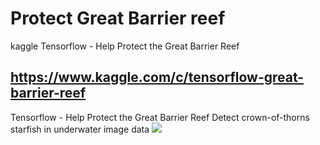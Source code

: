 # Protect Great Barrier reef
kaggle Tensorflow - Help Protect the Great Barrier Reef
## https://www.kaggle.com/c/tensorflow-great-barrier-reef

Tensorflow - Help Protect the Great Barrier Reef
Detect crown-of-thorns starfish in underwater image data
[![](https://img.youtube.com/vi/UT2noVDFoaA/0.jpg)](https://www.youtube.com/watch?v=UT2noVDFoaA)
